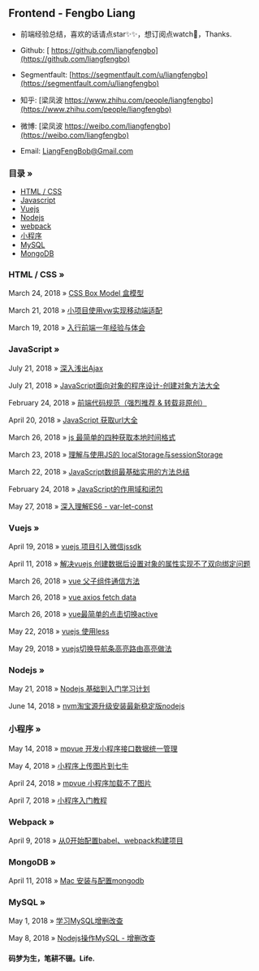 ## Frontend - Fengbo Liang

- 前端经验总结，喜欢的话请点star✨✨，想订阅点watch🎉，Thanks.

- Github: [ https://github.com/liangfengbo](https://github.com/liangfengbo)

- Segmentfault: [https://segmentfault.com/u/liangfengbo](https://segmentfault.com/u/liangfengbo) 

- 知乎: [梁凤波 https://www.zhihu.com/people/liangfengbo](https://www.zhihu.com/people/liangfengbo)

- 微博: [梁凤波 https://weibo.com/liangfengbo](https://weibo.com/liangfengbo)

- Email: LiangFengBob@Gmail.com


### 目录 »
 - [HTML / CSS](https://github.com/liangfengbo/frontend-develop#html--css--)
 - [Javascript](https://github.com/liangfengbo/frontend-develop#javascript-)
 - [Vuejs](https://github.com/liangfengbo/frontend-develop#vuejs-)
 - [Nodejs](https://github.com/liangfengbo/frontend-develop#nodejs-)
 - [webpack](https://github.com/liangfengbo/frontend-develop#webpack-)
 - [小程序](https://github.com/liangfengbo/frontend-develop#%E5%B0%8F%E7%A8%8B%E5%BA%8F-)
 - [MySQL](https://github.com/liangfengbo/frontend-develop#mysql-)
 - [MongoDB](https://github.com/liangfengbo/frontend-develop#mongodb-)



### HTML / CSS  »

March 24, 2018 » [CSS Box Model 盒模型](https://github.com/liangfengbo/frontend-develop/issues/7)

March 21, 2018 » [小项目使用vw实现移动端适配](https://github.com/liangfengbo/frontend-develop/issues/4)

March 19, 2018 » [入行前端一年经验与体会](https://github.com/liangfengbo/frontend-develop/issues/3)


### JavaScript »

July 21, 2018 » [深入浅出Ajax](https://github.com/liangfengbo/frontend-develop/issues/28)

July 21, 2018 » [JavaScript面向对象的程序设计-创建对象方法大全](https://github.com/liangfengbo/frontend-develop/issues/29)

February 24, 2018 » [前端代码规范（强烈推荐 & 转载非原创）](https://github.com/liangfengbo/frontend-develop/issues/2)

April 20, 2018 » [JavaScript 获取url大全](https://github.com/liangfengbo/frontend-develop/issues/18)

March 26, 2018 » [js 最简单的四种获取本地时间格式](https://github.com/liangfengbo/frontend-develop/issues/8)

March 23, 2018 » [理解与使用JS的 localStorage与sessionStorage](https://github.com/liangfengbo/frontend-develop/issues/6)

March 22, 2018 » [JavaScript数组最基础实用的方法总结](https://github.com/liangfengbo/frontend-develop/issues/5)

February 24, 2018  » [JavaScript的作用域和闭包](https://github.com/liangfengbo/frontend-develop/issues/1)

May 27, 2018 » [深入理解ES6 - var-let-const](https://github.com/liangfengbo/frontend-develop/issues/25)


### Vuejs »
April 19, 2018 » [vuejs 项目引入微信jssdk](https://github.com/liangfengbo/frontend-develop/issues/17)

April 11, 2018 » [解决vuejs 创建数据后设置对象的属性实现不了双向绑定问题](https://github.com/liangfengbo/frontend-develop/issues/16)

March 26, 2018 » [vue 父子组件通信方法](https://github.com/liangfengbo/frontend-develop/issues/11)

March 26, 2018 » [vue axios fetch data](https://github.com/liangfengbo/frontend-develop/issues/10)

March 26, 2018 » [vue最简单的点击切换active](https://github.com/liangfengbo/frontend-develop/issues/9)

May 22, 2018 » [vuejs 使用less](https://github.com/liangfengbo/frontend-develop/issues/24)

May 29, 2018 » [vuejs切换导航条高亮路由高亮做法](https://github.com/liangfengbo/frontend-develop/issues/26)

### Nodejs »
May 21, 2018 » [Nodejs 基础到入门学习计划](https://github.com/liangfengbo/learning-nodejs)

June 14, 2018 » [nvm淘宝源升级安装最新稳定版nodejs](https://github.com/liangfengbo/frontend-develop/issues/27)


###  小程序 »
May 14, 2018 » [mpvue 开发小程序接口数据统一管理](https://github.com/liangfengbo/frontend-develop/issues/23)

May 4, 2018 » [小程序上传图片到七牛](https://github.com/liangfengbo/frontend-develop/issues/21)

April 24, 2018 » [mpvue 小程序加载不了图片](https://github.com/liangfengbo/frontend-develop/issues/19)

April 7, 2018 » [小程序入门教程](https://github.com/liangfengbo/frontend-develop/issues/12)




### Webpack »
April 9, 2018 » [从0开始配置babel、webpack构建项目](https://github.com/liangfengbo/frontend-develop/issues/14)


### MongoDB »
April 11, 2018 » [Mac 安装与配置mongodb](https://github.com/liangfengbo/frontend-develop/issues/15)


###  MySQL »

May 1, 2018 » [学习MySQL增删改查](https://github.com/liangfengbo/frontend-develop/issues/20)

May 8, 2018  » [Nodejs操作MySQL - 增删改查](https://github.com/liangfengbo/frontend-develop/issues/22)
 
  
#### 码梦为生，笔耕不辍。Life.



